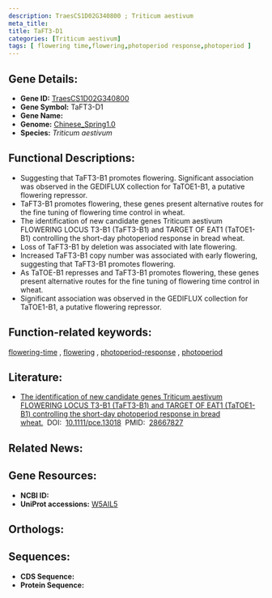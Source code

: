 ```yaml
---
description: TraesCS1D02G340800 ; Triticum aestivum
meta_title:
title: TaFT3-D1
categories: [Triticum aestivum]
tags: [ flowering time,flowering,photoperiod response,photoperiod ]
---
```


## Gene Details:
- **Gene ID:**	[TraesCS1D02G340800](https://ensembl.gramene.org/Triticum_aestivum/Gene/Summary?g=TraesCS1D02G340800)
- **Gene Symbol:** TaFT3-D1
- **Gene Name:** 
- **Genome:** [Chinese_Spring1.0](https://ensembl.gramene.org/Triticum_aestivum/Info/Index)
- **Species:** *Triticum aestivum*

## Functional Descriptions:
   - Suggesting that TaFT3-B1 promotes flowering. Significant association was observed in the GEDIFLUX collection for TaTOE1-B1, a putative flowering repressor.
   - TaFT3-B1 promotes flowering, these genes present alternative routes for the fine tuning of flowering time control in wheat.
   - The identification of new candidate genes Triticum aestivum FLOWERING LOCUS T3-B1 (TaFT3-B1) and TARGET OF EAT1 (TaTOE1-B1) controlling the short-day photoperiod response in bread wheat.
   - Loss of TaFT3-B1 by deletion was associated with late flowering.
   - Increased TaFT3-B1 copy number was associated with early flowering, suggesting that TaFT3-B1 promotes flowering.
   - As TaTOE-B1 represses and TaFT3-B1 promotes flowering, these genes present alternative routes for the fine tuning of flowering time control in wheat.
   - Significant association was observed in the GEDIFLUX collection for TaTOE1-B1, a putative flowering repressor.

## Function-related keywords:
[flowering-time](/tags/flowering-time/)&nbsp;,&nbsp;[flowering](/tags/flowering/)&nbsp;,&nbsp;[photoperiod-response](/tags/photoperiod-response/)&nbsp;,&nbsp;[photoperiod](/tags/photoperiod/)

## Literature:
   - [The identification of new candidate genes Triticum aestivum FLOWERING LOCUS T3-B1 (TaFT3-B1) and TARGET OF EAT1 (TaTOE1-B1) controlling the short-day photoperiod response in bread wheat.]( https://onlinelibrary.wiley.com/doi/10.1111/pce.13018)&nbsp;&nbsp;DOI:&nbsp;&nbsp;[10.1111/pce.13018](https://onlinelibrary.wiley.com/doi/10.1111/pce.13018)&nbsp;&nbsp;PMID:&nbsp;&nbsp;[28667827](https://pubmed.ncbi.nlm.nih.gov/28667827/)

## Related News:

## Gene Resources:
- **NCBI ID:**  [](https://www.ncbi.nlm.nih.gov/gene/?term=)
- **UniProt accessions:** [W5AIL5](https://www.uniprot.org/uniprotkb/W5AIL5/entry)

## Orthologs:

## Sequences:
- **CDS Sequence:**
- **Protein Sequence:**
